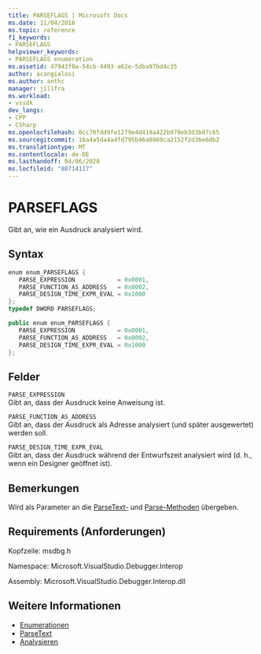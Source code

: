 ```yaml
---
title: PARSEFLAGS | Microsoft Docs
ms.date: 11/04/2016
ms.topic: reference
f1_keywords:
- PARSEFLAGS
helpviewer_keywords:
- PARSEFLAGS enumeration
ms.assetid: 47943f0a-54cb-4493-a62e-5dba97bd4c35
author: acangialosi
ms.author: anthc
manager: jillfra
ms.workload:
- vssdk
dev_langs:
- CPP
- CSharp
ms.openlocfilehash: 0cc70fdd9fe1279e4d419a422b970eb3d3b07c65
ms.sourcegitcommit: 16a4a5da4a4fd795b46a0869ca2152f2d36e6db2
ms.translationtype: MT
ms.contentlocale: de-DE
ms.lasthandoff: 04/06/2020
ms.locfileid: "80714117"
---
```

# <a name="parseflags"></a>PARSEFLAGS
Gibt an, wie ein Ausdruck analysiert wird.

## <a name="syntax"></a>Syntax

```cpp
enum enum_PARSEFLAGS { 
   PARSE_EXPRESSION            = 0x0001,
   PARSE_FUNCTION_AS_ADDRESS   = 0x0002,
   PARSE_DESIGN_TIME_EXPR_EVAL = 0x1000
};
typedef DWORD PARSEFLAGS;
```

```csharp
public enum enum_PARSEFLAGS { 
   PARSE_EXPRESSION            = 0x0001,
   PARSE_FUNCTION_AS_ADDRESS   = 0x0002,
   PARSE_DESIGN_TIME_EXPR_EVAL = 0x1000
};
```

## <a name="fields"></a>Felder
 `PARSE_EXPRESSION`\
 Gibt an, dass der Ausdruck keine Anweisung ist.

 `PARSE_FUNCTION_AS_ADDRESS`\
 Gibt an, dass der Ausdruck als Adresse analysiert (und später ausgewertet) werden soll.

 `PARSE_DESIGN_TIME_EXPR_EVAL`\
 Gibt an, dass der Ausdruck während der Entwurfszeit analysiert wird (d. h., wenn ein Designer geöffnet ist).

## <a name="remarks"></a>Bemerkungen
 Wird als Parameter an die [ParseText-](../../../extensibility/debugger/reference/idebugexpressioncontext2-parsetext.md) und [Parse-Methoden](../../../extensibility/debugger/reference/idebugexpressionevaluator-parse.md) übergeben.

## <a name="requirements"></a>Requirements (Anforderungen)
 Kopfzeile: msdbg.h

 Namespace: Microsoft.VisualStudio.Debugger.Interop

 Assembly: Microsoft.VisualStudio.Debugger.Interop.dll

## <a name="see-also"></a>Weitere Informationen
- [Enumerationen](../../../extensibility/debugger/reference/enumerations-visual-studio-debugging.md)
- [ParseText](../../../extensibility/debugger/reference/idebugexpressioncontext2-parsetext.md)
- [Analysieren](../../../extensibility/debugger/reference/idebugexpressionevaluator-parse.md)
